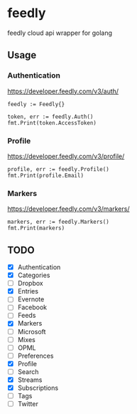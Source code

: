 # feedly
feedly cloud api wrapper for golang

## Usage

### Authentication

https://developer.feedly.com/v3/auth/

```golang:
feedly := Feedly{}

token, err := feedly.Auth()
fmt.Print(token.AccessToken)
```

### Profile

https://developer.feedly.com/v3/profile/

```golang:
profile, err := feedly.Profile()
fmt.Print(profile.Email)
```

### Markers

https://developer.feedly.com/v3/markers/

```golang:
markers, err := feedly.Markers()
fmt.Print(markers)
```

## TODO

- [x] Authentication
- [x] Categories
- [ ] Dropbox
- [x] Entries
- [ ] Evernote
- [ ] Facebook
- [ ] Feeds
- [x] Markers
- [ ] Microsoft
- [ ] Mixes
- [ ] OPML
- [ ] Preferences
- [x] Profile
- [ ] Search
- [x] Streams
- [x] Subscriptions
- [ ] Tags
- [ ] Twitter

